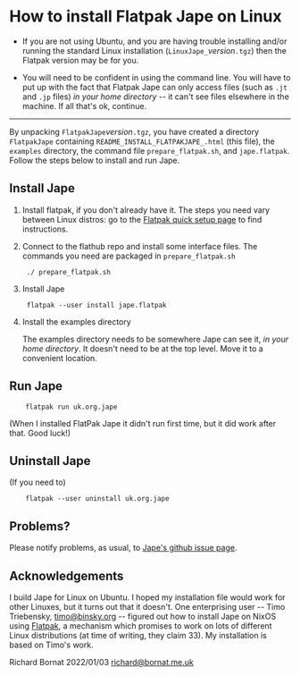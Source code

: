 # How to install Flatpak Jape on Linux

* If you are not using Ubuntu, and you are having trouble installing and/or running the standard Linux installation (`LinuxJape_`*version*`.tgz`) then the Flatpak version may be for you.

* You will need to be confident in using the command line. You will have to put up with the fact that Flatpak Jape can only access files (such as `.jt` and `.jp` files) *in your home directory* -- it can't see files elsewhere in the machine. If all that's ok, continue.

------------------------

By unpacking `FlatpakJape`*version*`.tgz`, you have created a directory `FlatpakJape` containing `README_INSTALL_FLATPAKJAPE_.html` (this file), the `examples` directory, the command file `prepare_flatpak.sh`, and `jape.flatpak`. Follow the steps below to install and run Jape.

## Install Jape

1. Install flatpak, if you don't already have it. The steps you need vary between Linux distros: go to the [Flatpak quick setup page](https://flatpak.org/setup/) to find instructions.

2. Connect to the flathub repo and install some interface files. The commands you need are packaged in `prepare_flatpak.sh`

        ./ prepare_flatpak.sh
        
3. Install Jape

        flatpak --user install jape.flatpak

4. Install the examples directory    

    The examples directory needs to be somewhere Jape can see it, *in your home directory*. It doesn't need to be at the top level. Move it to a convenient location.

## Run Jape

        flatpak run uk.org.jape
        
(When I installed FlatPak Jape it didn't run first time, but it did work after that. Good luck!)

## Uninstall Jape

(If you need to)


        flatpak --user uninstall uk.org.jape

## Problems?

Please notify problems, as usual, to [Jape's github issue page](https://github.com/RBornat/jape/issues).

## Acknowledgements

I build Jape for Linux on Ubuntu. I hoped my installation file would work for other Linuxes, but it turns out that it doesn't. One enterprising user -- Timo Triebensky, <timo@binsky.org> -- figured out how to install Jape on NixOS using [Flatpak](https://flatpak.org/), a mechanism which promises to work on lots of different Linux distributions (at time of writing, they claim 33). My installation is based on Timo's work.

Richard Bornat
2022/01/03
richard@bornat.me.uk  

